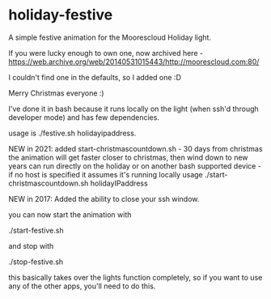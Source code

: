 holiday-festive
===============

A simple festive animation for the Moorescloud Holiday light.

If you were lucky enough to own one, now archived here - https://web.archive.org/web/20140531015443/http://moorescloud.com:80/

I couldn't find one in the defaults, so I added one :D

Merry Christmas everyone :)

I've done it in bash because it runs locally on the light (when ssh'd through developer mode) and has few dependencies.

usage is ./festive.sh holidayipaddress.

NEW in 2021:
added start-christmascountdown.sh - 30 days from christmas the animation will get faster closer to christmas, then wind down to new years
can run directly on the holiday or on another bash supported device - if no host is specified it assumes it's running locally
usage ./start-christmascountdown.sh holidayIPaddress

NEW in 2017:
Added the ability to close your ssh window.

you can now start the animation with 

./start-festive.sh

and stop with

./stop-festive.sh

this basically takes over the lights function completely, so if you want to use any of the other apps, you'll need to do this.
